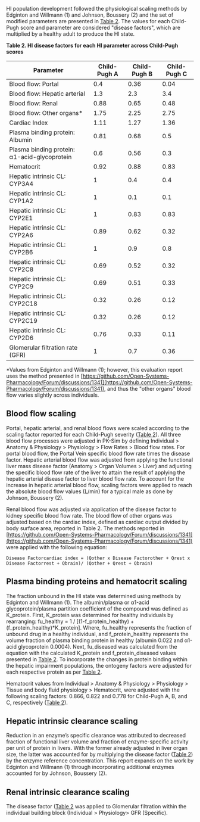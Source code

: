 HI population development followed the physiological scaling methods by Edginton and Willmann (1) and Johnson, Boussery (2) and the set of modified parameters are presented in [Table 2](#table_2). The values for each Child-Pugh score and parameter are considered "disease factors", which are multiplied by a healthy adult to produce the HI state.

**Table 2. HI disease factors for each HI parameter across Child-Pugh scores**<a id="table_2">

| **Parameter**                                 | **Child-Pugh A** | **Child-Pugh B** | **Child-Pugh C** |
|-----------------------------------------------|------------------|------------------|------------------|
| Blood flow: Portal                            | 0.4              | 0.36             | 0.04             |
| Blood flow: Hepatic arterial                  | 1.3              | 2.3              | 3.4              |
| Blood flow: Renal                             | 0.88             | 0.65             | 0.48             |
| Blood flow: Other organs*                     | 1.75             | 2.25             | 2.75             |
| Cardiac Index                                 | 1.11             | 1.27             | 1.36             |
| Plasma binding protein: Albumin               | 0.81             | 0.68             | 0.5              |
| Plasma binding protein: α1-acid-glycoprotein  | 0.6              | 0.56             | 0.3              |
| Hematocrit                                    | 0.92             | 0.88             | 0.83             |
| Hepatic intrinsic CL: CYP3A4                  | 1                | 0.4              | 0.4              |
| Hepatic intrinsic CL: CYP1A2                  | 1                | 0.1              | 0.1              |
| Hepatic intrinsic CL: CYP2E1                  | 1                | 0.83             | 0.83             |
| Hepatic intrinsic CL: CYP2A6                  | 0.89             | 0.62             | 0.32             |
| Hepatic intrinsic CL: CYP2B6                  | 1                | 0.9              | 0.8              |
| Hepatic intrinsic CL: CYP2C8                  | 0.69             | 0.52             | 0.32             |
| Hepatic intrinsic CL: CYP2C9                  | 0.69             | 0.51             | 0.33             |
| Hepatic intrinsic CL: CYP2C18                 | 0.32             | 0.26             | 0.12             |
| Hepatic intrinsic CL: CYP2C19                 | 0.32             | 0.26             | 0.12             |
| Hepatic intrinsic CL: CYP2D6                  | 0.76             | 0.33             | 0.11             |
| Glomerular filtration rate (GFR)              | 1                | 0.7              | 0.36             |


*Values from Edginton and Willmann (1); however, this evaluation report uses the method presented in [https://github.com/Open-Systems-Pharmacology/Forum/discussions/1341](https://github.com/Open-Systems-Pharmacology/Forum/discussions/1341), and thus the "other organs" blood flow varies slightly across individuals.

## Blood flow scaling

Portal, hepatic arterial, and renal blood flows were scaled according to the scaling factor reported for each Child-Pugh severity ([Table 2](#table_2)). All three blood flow processes were adjusted in PK-Sim by defining Individual > Anatomy & Physiology > Physiology > Flow Rates > Blood flow rates. For portal blood flow, the Portal Vein specific blood flow rate times the disease factor. Hepatic arterial blood flow was adjusted from applying the functional liver mass disease factor (Anatomy > Organ Volumes > Liver) and adjusting the specific blood flow rate of the liver to attain the result of applying the hepatic arterial disease factor to liver blood flow rate. To account for the increase in hepatic arterial blood flow, scaling factors were applied to reach the absolute blood flow values (L/min) for a typical male as done by Johnson, Boussery (2). 


Renal blood flow was adjusted via application of the disease factor to kidney specific blood flow rate. The blood flow of other organs was adjusted based on the cardiac index, defined as cardiac output divided by body surface area, reported in Table 2. The methods reported in [https://github.com/Open-Systems-Pharmacology/Forum/discussions/1341](https://github.com/Open-Systems-Pharmacology/Forum/discussions/1341) were applied with the following equation:


```
Disease Factorcardiac index = (Qother x Disease Factorother + Qrest x Disease Factorrest + Qbrain)/ (Qother + Qrest + Qbrain)
```

## Plasma binding proteins and hematocrit scaling

The fraction unbound in the HI state was determined using methods by Edginton and Willmann (1). The albumin/plasma or α1-acid glycoprotein/plasma partition coefficient of the compound was defined as K_protein. First, K_protein was determined for healthy individuals by rearranging: fu_healthy = 1 / [(1-f_protein_healthy) + (f_protein_healthy)*K_protein]. Where, fu_healthy represents the fraction of unbound drug in a healthy individual, and f_protein_healthy represents the volume fraction of plasma binding protein in healthy (albumin 0.022 and α1-acid glycoprotein 0.0004). Next, fu_diseased was calculated from the equation with the calculated K_protein and f_protein_diseased values presented in [Table 2](#table_2). To incorporate the changes in protein binding within the hepatic impairment populations, the ontogeny factors were adjusted for each respective protein as per [Table 2](#table_2).

Hematocrit values from Individual > Anatomy & Physiology > Physiology > Tissue and body fluid physiology > Hematocrit, were adjusted with the following scaling factors: 0.866, 0.822 and 0.778 for Child-Pugh A, B, and C, respectively ([Table 2](#table_2)). 

## Hepatic intrinsic clearance scaling

Reduction in an enzyme’s specific clearance was attributed to decreased fraction of functional liver volume and fraction of enzyme-specific activity per unit of protein in livers. With the former already adjusted in liver organ size, the latter was accounted for by multiplying the disease factor ([Table 2](#table_2)) by the enzyme reference concentration. This report expands on the work by Edginton and Willmann (1) through incorporating additional enzymes accounted for by Johnson, Boussery (2).

## Renal intrinsic clearance scaling

The disease factor ([Table 2](#table_2) was applied to Glomerular filtration within the individual building block (Individual > Physiology> GFR (Specific). 